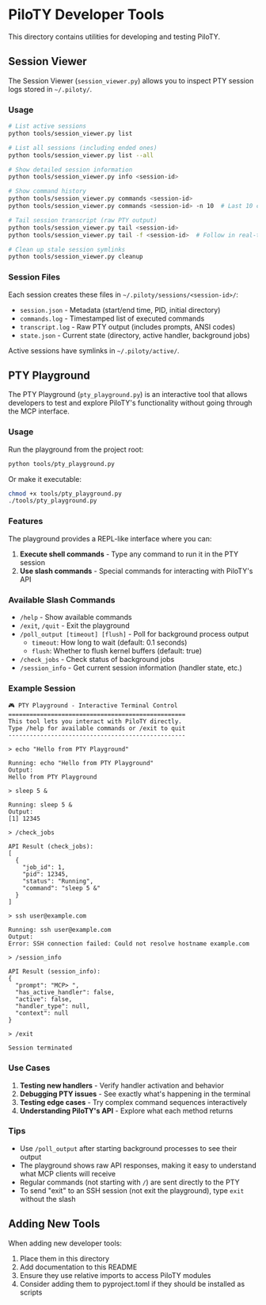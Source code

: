 # PiloTY Developer Tools

This directory contains utilities for developing and testing PiloTY.

## Session Viewer

The Session Viewer (`session_viewer.py`) allows you to inspect PTY session logs stored in `~/.piloty/`.

### Usage

```bash
# List active sessions
python tools/session_viewer.py list

# List all sessions (including ended ones)
python tools/session_viewer.py list --all

# Show detailed session information
python tools/session_viewer.py info <session-id>

# Show command history
python tools/session_viewer.py commands <session-id>
python tools/session_viewer.py commands <session-id> -n 10  # Last 10 commands

# Tail session transcript (raw PTY output)
python tools/session_viewer.py tail <session-id>
python tools/session_viewer.py tail -f <session-id>  # Follow in real-time

# Clean up stale session symlinks
python tools/session_viewer.py cleanup
```

### Session Files

Each session creates these files in `~/.piloty/sessions/<session-id>/`:
- `session.json` - Metadata (start/end time, PID, initial directory)
- `commands.log` - Timestamped list of executed commands
- `transcript.log` - Raw PTY output (includes prompts, ANSI codes)
- `state.json` - Current state (directory, active handler, background jobs)

Active sessions have symlinks in `~/.piloty/active/`.

## PTY Playground

The PTY Playground (`pty_playground.py`) is an interactive tool that allows developers to test and explore PiloTY's functionality without going through the MCP interface.

### Usage

Run the playground from the project root:

```bash
python tools/pty_playground.py
```

Or make it executable:

```bash
chmod +x tools/pty_playground.py
./tools/pty_playground.py
```

### Features

The playground provides a REPL-like interface where you can:

1. **Execute shell commands** - Type any command to run it in the PTY session
2. **Use slash commands** - Special commands for interacting with PiloTY's API

### Available Slash Commands

- `/help` - Show available commands
- `/exit`, `/quit` - Exit the playground
- `/poll_output [timeout] [flush]` - Poll for background process output
  - `timeout`: How long to wait (default: 0.1 seconds)
  - `flush`: Whether to flush kernel buffers (default: true)
- `/check_jobs` - Check status of background jobs
- `/session_info` - Get current session information (handler state, etc.)

### Example Session

```
🎮 PTY Playground - Interactive Terminal Control
==================================================
This tool lets you interact with PiloTY directly.
Type /help for available commands or /exit to quit
--------------------------------------------------

> echo "Hello from PTY Playground"

Running: echo "Hello from PTY Playground"
Output:
Hello from PTY Playground

> sleep 5 &

Running: sleep 5 &
Output:
[1] 12345

> /check_jobs

API Result (check_jobs):
[
  {
    "job_id": 1,
    "pid": 12345,
    "status": "Running",
    "command": "sleep 5 &"
  }
]

> ssh user@example.com

Running: ssh user@example.com
Output:
Error: SSH connection failed: Could not resolve hostname example.com

> /session_info

API Result (session_info):
{
  "prompt": "MCP> ",
  "has_active_handler": false,
  "active": false,
  "handler_type": null,
  "context": null
}

> /exit

Session terminated
```

### Use Cases

1. **Testing new handlers** - Verify handler activation and behavior
2. **Debugging PTY issues** - See exactly what's happening in the terminal
3. **Testing edge cases** - Try complex command sequences interactively
4. **Understanding PiloTY's API** - Explore what each method returns

### Tips

- Use `/poll_output` after starting background processes to see their output
- The playground shows raw API responses, making it easy to understand what MCP clients will receive
- Regular commands (not starting with `/`) are sent directly to the PTY
- To send "exit" to an SSH session (not exit the playground), type `exit` without the slash

## Adding New Tools

When adding new developer tools:

1. Place them in this directory
2. Add documentation to this README
3. Ensure they use relative imports to access PiloTY modules
4. Consider adding them to pyproject.toml if they should be installed as scripts